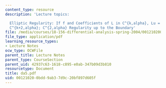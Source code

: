 ```yaml
---
content_type: resource
description: 'Lecture topics:

  Elliptic Regularity: If f and Coefficients of L in C^{k,alpha}, Lu = f, then u in
  C^{k+2,alpha}; C^{2,alpha} Regularity up to the Boundary'
file: /media/courses/18-156-differential-analysis-spring-2004/001210200bdd9ab37d9c20bf897d605f_da5.pdf
file_type: application/pdf
learning_resource_types:
- Lecture Notes
ocw_type: OCWFile
parent_title: Lecture Notes
parent_type: CourseSection
parent_uid: 42937c63-1618-c895-e0ab-347b09d3b810
resourcetype: Document
title: da5.pdf
uid: 00121020-0bdd-9ab3-7d9c-20bf897d605f
---
```


